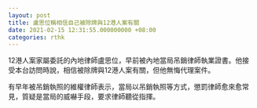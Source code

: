 ```yaml
---
layout: post
title: 盧思位稱相信自己被除牌與12港人案有關
date: 2021-02-15 12:31:55.000000000 +08:00
categories: rthk
---
```


12港人案家屬委託的內地律師盧思位，早前被內地當局吊銷律師執業證書。他接受本台訪問時說，相信被除牌與12港人案有關，但他無悔代理案件。

有早年被吊銷執照的維權律師表示，當局以吊銷執照等方式，懲罰律師愈來愈常見，質疑是當局的威嚇手段，要求律師聽從指揮。
